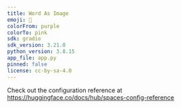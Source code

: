 ```yaml
---
title: Word As Image
emoji: 🚀
colorFrom: purple
colorTo: pink
sdk: gradio
sdk_version: 3.21.0
python_version: 3.8.15
app_file: app.py
pinned: false
license: cc-by-sa-4.0
---
```


Check out the configuration reference at https://huggingface.co/docs/hub/spaces-config-reference